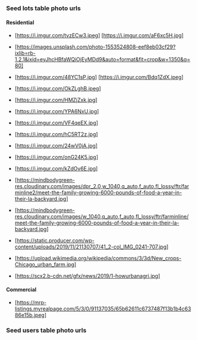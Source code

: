 ### Seed lots table photo urls

#### Residential

* [https://i.imgur.com/tvzECw3.jpeg]
  [https://i.imgur.com/aF6xc5H.jpg]

* [https://images.unsplash.com/photo-1553524808-eef8eb03cf29?ixlib=rb-1.2.1&ixid=eyJhcHBfaWQiOjEyMDd9&auto=format&fit=crop&w=1350&q=80]

* [https://i.imgur.com/48YC1sP.jpg]
  [https://i.imgur.com/Bdq1ZdX.jpeg]

* [https://i.imgur.com/OkZLghB.jpeg]

* [https://i.imgur.com/HMZjZxk.jpg]

* [https://i.imgur.com/YPA6NxU.jpg]

* [https://i.imgur.com/VF4qeEX.jpg]

* [https://i.imgur.com/hC5RT2z.jpg]
* [https://i.imgur.com/24wV0jA.jpg]

* [https://i.imgur.com/onG24K5.jpg]

* [https://i.imgur.com/kZdOv6E.jpg]

* [https://mindbodygreen-res.cloudinary.com/images/dpr_2.0,w_1040,q_auto,f_auto,fl_lossy/ftr/farminline2/meet-the-family-growing-6000-pounds-of-food-a-year-in-their-la-backyard.jpg]

* [https://mindbodygreen-res.cloudinary.com/images/w_1040,q_auto,f_auto,fl_lossy/ftr/farminline/meet-the-family-growing-6000-pounds-of-food-a-year-in-their-la-backyard.jpg]

* [https://static.producer.com/wp-content/uploads/2019/11/21130707/41_2-col_IMG_0241-707.jpg]

* [https://upload.wikimedia.org/wikipedia/commons/3/3d/New_crops-Chicago_urban_farm.jpg]

* [https://scx2.b-cdn.net/gfx/news/2019/1-howurbanagri.jpg]

#### Commercial

* [https://mrp-listings.myrealpage.com/5/3/0/91137035/65b62611c6737487f13b1b4c6386e15b.jpeg]

### Seed users table photo urls
